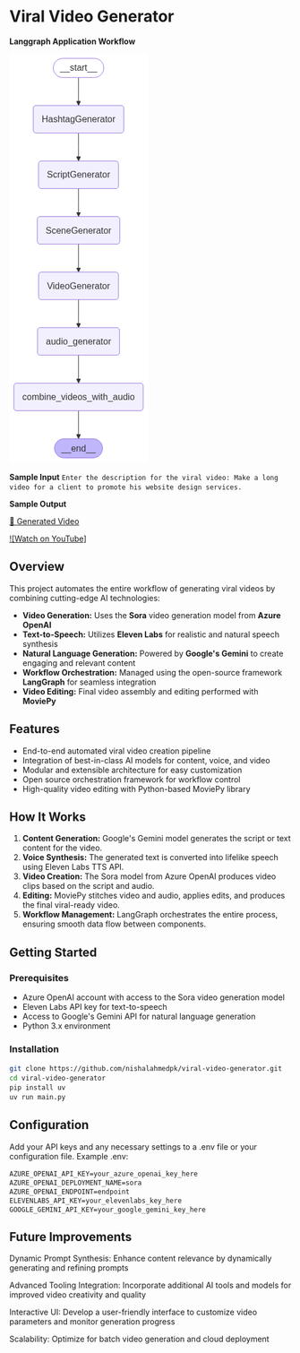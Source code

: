 # Viral Video Generator

**Langgraph Application Workflow**

![Workflow Diagram](langgraph.png)

**Sample Input**
```Enter the description for the viral video: Make a long video for a client to promote his website design services.```

**Sample Output**

[🎥 Generated Video](final_video_with_audio.mp4)

[![Watch on YouTube]](https://youtube.com/shorts/DaIMJY1yVGE?feature=share)

## Overview

This project automates the entire workflow of generating viral videos by combining cutting-edge AI technologies:

- **Video Generation:** Uses the **Sora** video generation model from **Azure OpenAI**  
- **Text-to-Speech:** Utilizes **Eleven Labs** for realistic and natural speech synthesis  
- **Natural Language Generation:** Powered by **Google's Gemini** to create engaging and relevant content  
- **Workflow Orchestration:** Managed using the open-source framework **LangGraph** for seamless integration  
- **Video Editing:** Final video assembly and editing performed with **MoviePy**



## Features

- End-to-end automated viral video creation pipeline  
- Integration of best-in-class AI models for content, voice, and video  
- Modular and extensible architecture for easy customization  
- Open source orchestration framework for workflow control  
- High-quality video editing with Python-based MoviePy library


## How It Works

1. **Content Generation:** Google's Gemini model generates the script or text content for the video.  
2. **Voice Synthesis:** The generated text is converted into lifelike speech using Eleven Labs TTS API.  
3. **Video Creation:** The Sora model from Azure OpenAI produces video clips based on the script and audio.  
4. **Editing:** MoviePy stitches video and audio, applies edits, and produces the final viral-ready video.  
5. **Workflow Management:** LangGraph orchestrates the entire process, ensuring smooth data flow between components.



## Getting Started

### Prerequisites

- Azure OpenAI account with access to the Sora video generation model  
- Eleven Labs API key for text-to-speech  
- Access to Google's Gemini API for natural language generation  
- Python 3.x environment  

### Installation

```bash
git clone https://github.com/nishalahmedpk/viral-video-generator.git
cd viral-video-generator
pip install uv
uv run main.py
```

## Configuration
Add your API keys and any necessary settings to a .env file or your configuration file. Example .env:

```
AZURE_OPENAI_API_KEY=your_azure_openai_key_here
AZURE_OPENAI_DEPLOYMENT_NAME=sora
AZURE_OPENAI_ENDPOINT=endpoint
ELEVENLABS_API_KEY=your_elevenlabs_key_here
GOOGLE_GEMINI_API_KEY=your_google_gemini_key_here
```

## Future Improvements

Dynamic Prompt Synthesis: Enhance content relevance by dynamically generating and refining prompts

Advanced Tooling Integration: Incorporate additional AI tools and models for improved video creativity and quality

Interactive UI: Develop a user-friendly interface to customize video parameters and monitor generation progress

Scalability: Optimize for batch video generation and cloud deployment

